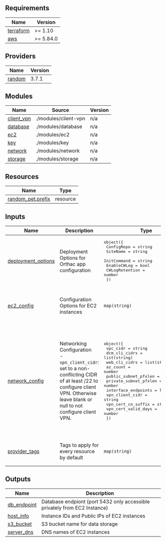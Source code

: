 ## Requirements

| Name | Version |
|------|---------|
| <a name="requirement_terraform"></a> [terraform](#requirement\_terraform) | >= 1.10 |
| <a name="requirement_aws"></a> [aws](#requirement\_aws) | >= 5.84.0 |

## Providers

| Name | Version |
|------|---------|
| <a name="provider_random"></a> [random](#provider\_random) | 3.7.1 |

## Modules

| Name | Source | Version |
|------|--------|---------|
| <a name="module_client_vpn"></a> [client\_vpn](#module\_client\_vpn) | ./modules/client-vpn | n/a |
| <a name="module_database"></a> [database](#module\_database) | ./modules/database | n/a |
| <a name="module_ec2"></a> [ec2](#module\_ec2) | ./modules/ec2 | n/a |
| <a name="module_key"></a> [key](#module\_key) | ./modules/key | n/a |
| <a name="module_network"></a> [network](#module\_network) | ./modules/network | n/a |
| <a name="module_storage"></a> [storage](#module\_storage) | ./modules/storage | n/a |

## Resources

| Name | Type |
|------|------|
| [random_pet.prefix](https://registry.terraform.io/providers/hashicorp/random/latest/docs/resources/pet) | resource |

## Inputs

| Name | Description | Type | Default | Required |
|------|-------------|------|---------|:--------:|
| <a name="input_deployment_options"></a> [deployment\_options](#input\_deployment\_options) | Deployment Options for Orthac app configuration | <pre>object({<br/>    ConfigRepo     = string<br/>    SiteName       = string<br/>    InitCommand    = string<br/>    EnableCWLog    = bool<br/>    CWLogRetention = number<br/>  })</pre> | <pre>{<br/>  "CWLogRetention": 3,<br/>  "ConfigRepo": "https://github.com/digihunchinc/orthanc-config.git",<br/>  "EnableCWLog": true,<br/>  "InitCommand": "pwd && echo Custom Init Command (e.g. make aws)",<br/>  "SiteName": null<br/>}</pre> | no |
| <a name="input_ec2_config"></a> [ec2\_config](#input\_ec2\_config) | Configuration Options for EC2 instances | `map(string)` | <pre>{<br/>  "InstanceType": "t3.medium",<br/>  "PublicKeyData": null,<br/>  "PublicKeyPath": "~/.ssh/id_rsa.pub"<br/>}</pre> | no |
| <a name="input_network_config"></a> [network\_config](#input\_network\_config) | Networking Configuration<br/> - `vpn_client_cidr`: set to a non-conflicting CIDR of at least /22 to configure client VPN. Otherwise leave blank or null to not configure client VPN. | <pre>object({<br/>    vpc_cidr              = string<br/>    dcm_cli_cidrs         = list(string)<br/>    web_cli_cidrs         = list(string)<br/>    az_count              = number<br/>    public_subnet_pfxlen  = number<br/>    private_subnet_pfxlen = number<br/>    interface_endpoints   = list(string)<br/>    vpn_client_cidr       = string<br/>    vpn_cert_cn_suffix    = string<br/>    vpn_cert_valid_days   = number<br/>  })</pre> | <pre>{<br/>  "az_count": 2,<br/>  "dcm_cli_cidrs": [<br/>    "0.0.0.0/0"<br/>  ],<br/>  "interface_endpoints": [],<br/>  "private_subnet_pfxlen": 22,<br/>  "public_subnet_pfxlen": 24,<br/>  "vpc_cidr": "172.17.0.0/16",<br/>  "vpn_cert_cn_suffix": "vpn.digihunch.com",<br/>  "vpn_cert_valid_days": 3650,<br/>  "vpn_client_cidr": "",<br/>  "web_cli_cidrs": [<br/>    "0.0.0.0/0"<br/>  ]<br/>}</pre> | no |
| <a name="input_provider_tags"></a> [provider\_tags](#input\_provider\_tags) | Tags to apply for every resource by default | `map(string)` | <pre>{<br/>  "environment": "dev",<br/>  "owner": "info@digihunch.com"<br/>}</pre> | no |

## Outputs

| Name | Description |
|------|-------------|
| <a name="output_db_endpoint"></a> [db\_endpoint](#output\_db\_endpoint) | Database endpiont (port 5432 only accessible privately from EC2 Instance) |
| <a name="output_host_info"></a> [host\_info](#output\_host\_info) | Instance IDs and Public IPs of EC2 instances |
| <a name="output_s3_bucket"></a> [s3\_bucket](#output\_s3\_bucket) | S3 bucket name for data storage |
| <a name="output_server_dns"></a> [server\_dns](#output\_server\_dns) | DNS names of EC2 instances |
